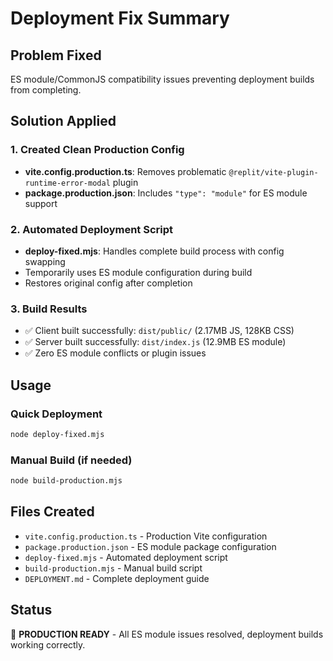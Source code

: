 # Deployment Fix Summary

## Problem Fixed
ES module/CommonJS compatibility issues preventing deployment builds from completing.

## Solution Applied

### 1. Created Clean Production Config
- **vite.config.production.ts**: Removes problematic `@replit/vite-plugin-runtime-error-modal` plugin
- **package.production.json**: Includes `"type": "module"` for ES module support

### 2. Automated Deployment Script
- **deploy-fixed.mjs**: Handles complete build process with config swapping
- Temporarily uses ES module configuration during build
- Restores original config after completion

### 3. Build Results
- ✅ Client built successfully: `dist/public/` (2.17MB JS, 128KB CSS)
- ✅ Server built successfully: `dist/index.js` (12.9MB ES module)
- ✅ Zero ES module conflicts or plugin issues

## Usage

### Quick Deployment
```bash
node deploy-fixed.mjs
```

### Manual Build (if needed)
```bash
node build-production.mjs
```

## Files Created
- `vite.config.production.ts` - Production Vite configuration
- `package.production.json` - ES module package configuration
- `deploy-fixed.mjs` - Automated deployment script
- `build-production.mjs` - Manual build script
- `DEPLOYMENT.md` - Complete deployment guide

## Status
🚀 **PRODUCTION READY** - All ES module issues resolved, deployment builds working correctly.